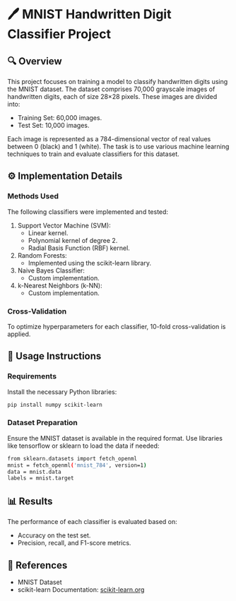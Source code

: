 # 🖊️ MNIST Handwritten Digit Classifier Project

## 🔍 Overview

This project focuses on training a model to classify handwritten digits using the MNIST dataset. The dataset comprises 70,000 grayscale images of handwritten digits, each of size 28×28 pixels. These images are divided into:

- Training Set: 60,000 images.
- Test Set: 10,000 images.

Each image is represented as a 784-dimensional vector of real values between 0 (black) and 1 (white). The task is to use various machine learning techniques to train and evaluate classifiers for this dataset.


## ⚙️ Implementation Details

### Methods Used

The following classifiers were implemented and tested:

1. Support Vector Machine (SVM):
    - Linear kernel.
    - Polynomial kernel of degree 2.
    - Radial Basis Function (RBF) kernel.
2. Random Forests:
    - Implemented using the scikit-learn library.
3. Naive Bayes Classifier:
    - Custom implementation.
4. k-Nearest Neighbors (k-NN):
    - Custom implementation.

### Cross-Validation

To optimize hyperparameters for each classifier, 10-fold cross-validation is applied.

## 🚀 Usage Instructions

### Requirements

Install the necessary Python libraries:
```bash
pip install numpy scikit-learn
```


### Dataset Preparation

Ensure the MNIST dataset is available in the required format. Use libraries like tensorflow or sklearn to load the data if needed:

```bash
from sklearn.datasets import fetch_openml
mnist = fetch_openml('mnist_784', version=1)
data = mnist.data
labels = mnist.target
```

## 📊 Results

The performance of each classifier is evaluated based on:

- Accuracy on the test set.
- Precision, recall, and F1-score metrics.


## 📂 References

- MNIST Dataset
- scikit-learn Documentation: [scikit-learn.org](https://scikit-learn.org/stable/)

